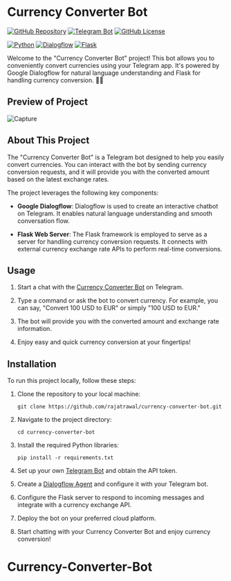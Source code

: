 # Currency Converter Bot

[![GitHub Repository](https://img.shields.io/badge/GitHub%20Repo-Currency%20Converter%20Bot-green)](https://github.com/rajatrawal/currency-converter-bot)
[![Telegram Bot](https://img.shields.io/badge/Telegram-Bot-0088cc)](https://t.me/coin_converter_bot)
[![GitHub License](https://img.shields.io/badge/license-MIT-blue.svg)](LICENSE)

[![Python](https://img.shields.io/badge/Python-3.9-blue)](https://www.python.org/)
[![Dialogflow](https://img.shields.io/badge/Dialogflow-blue)](https://cloud.google.com/dialogflow)
[![Flask](https://img.shields.io/badge/Flask-Web%20Server-blue)](https://flask.palletsprojects.com/)

Welcome to the "Currency Converter Bot" project! This bot allows you to conveniently convert currencies using your Telegram app. It's powered by Google Dialogflow for natural language understanding and Flask for handling currency conversion. 🤖💱

## Preview of Project

![Capture](https://github.com/rajatrawal/currency-converter-bot/assets/72153827/20d944a5-ab9d-4cbf-8497-3a0773f3a31e)


## About This Project

The "Currency Converter Bot" is a Telegram bot designed to help you easily convert currencies. You can interact with the bot by sending currency conversion requests, and it will provide you with the converted amount based on the latest exchange rates.

The project leverages the following key components:

- **Google Dialogflow**: Dialogflow is used to create an interactive chatbot on Telegram. It enables natural language understanding and smooth conversation flow.

- **Flask Web Server**: The Flask framework is employed to serve as a server for handling currency conversion requests. It connects with external currency exchange rate APIs to perform real-time conversions.

## Usage

1. Start a chat with the [Currency Converter Bot](https://t.me/coin_converter_bot) on Telegram.

2. Type a command or ask the bot to convert currency. For example, you can say, "Convert 100 USD to EUR" or simply "100 USD to EUR."

3. The bot will provide you with the converted amount and exchange rate information.

4. Enjoy easy and quick currency conversion at your fingertips!

## Installation

To run this project locally, follow these steps:

1. Clone the repository to your local machine:

   ```shell
   git clone https://github.com/rajatrawal/currency-converter-bot.git
   ```

2. Navigate to the project directory:

   ```shell
   cd currency-converter-bot
   ```

3. Install the required Python libraries:

   ```shell
   pip install -r requirements.txt
   ```

4. Set up your own [Telegram Bot](https://core.telegram.org/bots) and obtain the API token.

5. Create a [Dialogflow Agent](https://cloud.google.com/dialogflow/docs/quick/setup) and configure it with your Telegram bot.

6. Configure the Flask server to respond to incoming messages and integrate with a currency exchange API.

7. Deploy the bot on your preferred cloud platform.

8. Start chatting with your Currency Converter Bot and enjoy currency conversion!
# Currency-Converter-Bot
